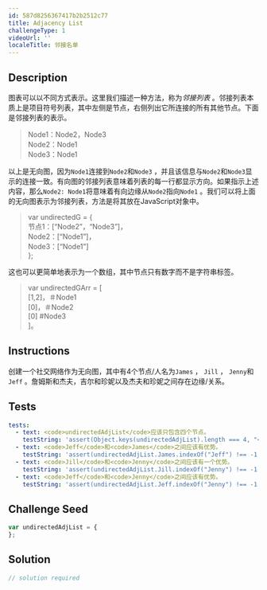 ```yaml
---
id: 587d8256367417b2b2512c77
title: Adjacency List
challengeType: 1
videoUrl: ''
localeTitle: 邻接名单
---
```


## Description
<section id="description">图表可以以不同方式表示。这里我们描述一种方法，称为<dfn>邻接列表</dfn> 。邻接列表本质上是项目符号列表，其中左侧是节点，右侧列出它所连接的所有其他节点。下面是邻接列表的表示。 <blockquote> Node1：Node2，Node3 <br> Node2：Node1 <br> Node3：Node1 </blockquote>以上是无向图，因为<code>Node1</code>连接到<code>Node2</code>和<code>Node3</code> ，并且该信息与<code>Node2</code>和<code>Node3</code>显示的连接一致。有向图的邻接列表意味着列表的每一行都显示方向。如果指示上述内容，那么<code>Node2: Node1</code>将意味着有向边缘从<code>Node2</code>指向<code>Node1</code> 。我们可以将上面的无向图表示为邻接列表，方法是将其放在JavaScript对象中。 <blockquote> var undirectedG = { <br>节点1：[“Node2”，“Node3”]， <br> Node2：[“Node1”]， <br> Node3：[“Node1”] <br> }; </blockquote>这也可以更简单地表示为一个数组，其中节点只有数字而不是字符串标签。 <blockquote> var undirectedGArr = [ <br> [1,2]，＃Node1 <br> [0]，＃Node2 <br> [0] #Node3 <br> ]。 </blockquote></section>

## Instructions
<section id="instructions">创建一个社交网络作为无向图，其中有4个节点/人名为<code>James</code> ， <code>Jill</code> ， <code>Jenny</code>和<code>Jeff</code> 。詹姆斯和杰夫，吉尔和珍妮以及杰夫和珍妮之间存在边缘/关系。 </section>

## Tests
<section id='tests'>

```yml
tests:
  - text: <code>undirectedAdjList</code>应该只包含四个节点。
    testString: 'assert(Object.keys(undirectedAdjList).length === 4, "<code>undirectedAdjList</code> should only contain four nodes.");'
  - text: <code>Jeff</code>和<code>James</code>之间应该有优势。
    testString: 'assert(undirectedAdjList.James.indexOf("Jeff") !== -1 && undirectedAdjList.Jeff.indexOf("James") !== -1, "There should be an edge between <code>Jeff</code> and <code>James</code>.");'
  - text: <code>Jill</code>和<code>Jenny</code>之间应该有一个优势。
    testString: 'assert(undirectedAdjList.Jill.indexOf("Jenny") !== -1 && undirectedAdjList.Jill.indexOf("Jenny") !== -1, "There should be an edge between <code>Jill</code> and <code>Jenny</code>.");'
  - text: <code>Jeff</code>和<code>Jenny</code>之间应该有优势。
    testString: 'assert(undirectedAdjList.Jeff.indexOf("Jenny") !== -1 && undirectedAdjList.Jenny.indexOf("Jeff") !== -1, "There should be an edge between <code>Jeff</code> and <code>Jenny</code>.");'

```

</section>

## Challenge Seed
<section id='challengeSeed'>

<div id='js-seed'>

```js
var undirectedAdjList = {
};

```

</div>



</section>

## Solution
<section id='solution'>

```js
// solution required
```
</section>
